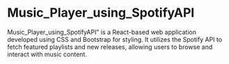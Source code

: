# Music_Player_using_SpotifyAPI
Music_Player_using_SpotifyAPI" is a React-based web application developed using CSS and Bootstrap for styling. It utilizes the Spotify API to fetch featured playlists and new releases, allowing users to browse and interact with music content.
